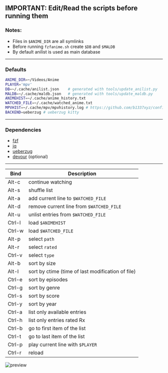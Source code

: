 ## IMPORTANT: Edit/Read the scripts before running them 

### Notes:
- Files in `$ANIME_DIR` are all symlinks 
- Before running `fzfanime.sh` create `$DB` and `$MALDB`
- By default anilist is used as main database

---

### Defaults
```bash
ANIME_DIR=~/Videos/Anime    
PLAYER='mpv'                 
DB=~/.cache/anilist.json    # generated with tools/update_anilist.py
MALDB=~/.cache/maldb.json   # generated with tools/update_maldb.py
ANIMEHIST=~/.cache/anime_history.txt
WATCHED_FILE=~/.cache/watched_anime.txt
MPVHIST=~/.cache/mpv/mpvhistory.log # https://github.com/b1337xyz/config/blob/main/mpv/scripts/mpvhistory.lua
BACKEND=ueberzug # ueberzug kitty
```

---

### Dependencies
- [fzf](https://github.com/junegunn/fzf)
- [jq](https://github.com/stedolan/jq)
- [ueberzug](https://github.com/b1337xyz/ueberzug)
- [devour](https://github.com/salman-abedin/devour) (optional)

---

| Bind   | Description                                                  |
|---     |---                                                           |
|Alt-c   | continue watching                                            |
|Alt-s   | shuffle list                                                 |
|Alt-a   | add current line to `$WATCHED_FILE`                          |
|Alt-d   | remove current line from `$WATCHED_FILE`                     |
|Alt-u   | unlist entries from `$WATCHED_FILE`                          |
|Ctrl-l  | load `$ANIMEHIST`                                            |
|Ctrl-w  | load `$WATCHED_FILE`                                         |
|Alt-p   | select `path`                                                |
|Alt-r   | select `rated`                                               |
|Ctrl-v  | select `type`                                                |
|Alt-b   | sort by size                                                 |
|Alt-l   | sort by ctime (time of last modification of file)            |
|Ctrl-e  | sort by episodes                                             |
|Ctrl-g  | sort by genre                                                |
|Ctrl-s  | sort by score                                                |
|Ctrl-y  | sort by year                                                 |
|Ctrl-a  | list only available entries                                  |
|Ctrl-h  | list only entries rated Rx                                   |
|Ctrl-b  | go to first item of the list                                 |
|Ctrl-t  | go to last item of the list                                  |
|Ctrl-p  | play current line with `$PLAYER`                             |
|Ctrl-r  | reload                                                       |

![preview]()
